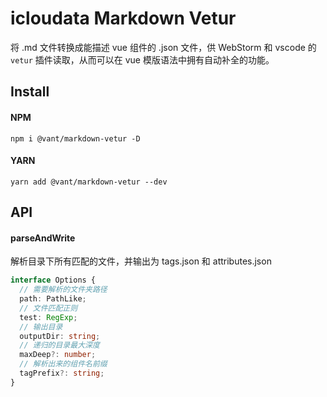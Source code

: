 # icloudata Markdown Vetur

将 .md 文件转换成能描述 vue 组件的 .json 文件，供 WebStorm 和 vscode 的 `vetur` 插件读取，从而可以在 vue 模版语法中拥有自动补全的功能。

## Install

#### NPM

```shell
npm i @vant/markdown-vetur -D
```

#### YARN

```shell
yarn add @vant/markdown-vetur --dev
```

## API

#### parseAndWrite

解析目录下所有匹配的文件，并输出为 tags.json 和 attributes.json

```ts
interface Options {
  // 需要解析的文件夹路径
  path: PathLike;
  // 文件匹配正则
  test: RegExp;
  // 输出目录
  outputDir: string;
  // 递归的目录最大深度
  maxDeep?: number;
  // 解析出来的组件名前缀
  tagPrefix?: string;
}
```
